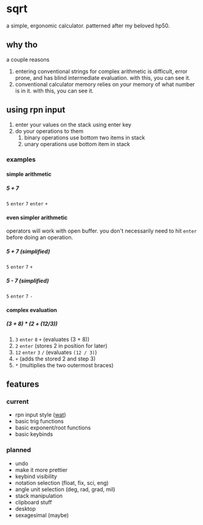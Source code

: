 # sqrt

a simple, ergonomic calculator. patterned after my beloved hp50.

## why tho

a couple reasons

1. entering conventional strings for complex arithmetic is difficult, error prone, and has blind intermediate evaluation. with this, you can see it.
1. conventional calculator memory relies on *your* memory of what number is in it. with this, you can see it.

## using rpn input

1. enter your values on the stack using enter key
1. do your operations to them
	1. binary operations use bottom two items in stack
	1. unary operations use bottom item in stack


### examples

#### simple arithmetic

##### 5 + 7

`5` `enter` `7` `enter` `+`

#### even simpler arithmetic

operators will work with open buffer. you don't necessarily need to hit `enter` before doing an operation.

##### 5 + 7 (simplified)

`5` `enter` `7` `+`

##### 5 - 7 (simplified)

 `5` `enter` `7` `-`

#### complex evaluation

##### (3 + 8) * (2 + (12/3))

1. `3` `enter` `8` `+` (evaluates (3 + 8))
2. `2` `enter` (stores 2 in position for later)
3. `12` `enter` `3` `/` (evaluates `(12 / 3)`)
4. `+` (adds the stored 2 and step 3)
5. `*` (multiplies the two outermost braces)


## features

### current
- rpn input style ([wat](https://mathworld.wolfram.com/ReversePolishNotation.html))
- basic trig functions
- basic exponent/root functions
- basic keybinds

### planned

- undo
- make it more prettier
- keybind visibility
- notation selection (float, fix, sci, eng)
- angle unit selection (deg, rad, grad, mil)
- stack manipulation
- clipboard stuff
- desktop
- sexagesimal (maybe)
